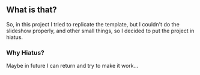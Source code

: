 ## What is that?

So, in this project I tried to replicate the template, but I couldn't do the slideshow properly, and other small things, so I decided to put the project in hiatus.

### Why Hiatus?
Maybe in future I can return and try to make it work...